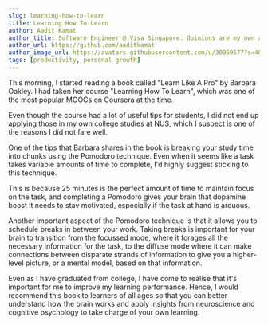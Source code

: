 ```yaml
---
slug: learning-how-to-learn
title: Learning How To Learn
author: Aadit Kamat
author_title: Software Engineer @ Visa Singapore. Opinions are my own and not the views of my employer.
author_url: https://github.com/aaditkamat
author_image_url: https://avatars.githubusercontent.com/u/30969577?s=400&u=9558fc3557d79c88a7080034fe8c22654aca2e4d&v=4
tags: [productivity, personal growth]
---
```


This morning, I started reading a book called "Learn Like A Pro" by Barbara Oakley. I had taken her course "Learning How To Learn", which was one of the most popular MOOCs on Coursera at the time. 

Even though the course had a lot of useful tips for students, I did not end up applying those in my own college studies at NUS, which I suspect is one of the reasons I did not fare well.

One of the tips that Barbara shares in the book is breaking your study time into chunks using the Pomodoro technique. Even when it seems like a task takes variable amounts of time to complete, I'd highly suggest sticking to this technique. 

This is because 25 minutes is the perfect amount of time to maintain focus on the task, and completing a Pomodoro gives your brain that dopamine boost it needs to stay motivated, especially if the task at hand is arduous. 

Another important aspect of the Pomodoro technique is that it allows you to schedule breaks in between your work. Taking breaks is important for your brain to transition from the focussed mode, where it forages all the necessary information for the task, to the diffuse mode where it can make connections between disparate strands of information to give you a higher-level picture, or a mental model, based on that information.

Even as I have graduated from college, I have come to realise that it's important for me to improve my learning performance. Hence, I would recommend this book to learners of all ages so that you can better understand how the brain works and apply insights from neuroscience and cognitive psychology to take charge of your own learning.
